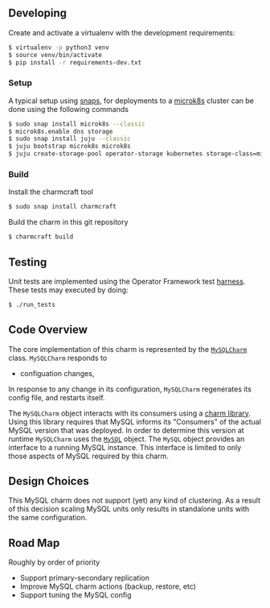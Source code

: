 ## Developing

Create and activate a virtualenv with the development requirements:

```bash
$ virtualenv -p python3 venv
$ source venv/bin/activate
$ pip install -r requirements-dev.txt
```

### Setup

A typical setup using [snaps](https://snapcraft.io/), for deployments to a [microk8s](https://microk8s.io/) cluster can be done using the following commands

```bash
$ sudo snap install microk8s --classic
$ microk8s.enable dns storage
$ sudo snap install juju --classic
$ juju bootstrap microk8s microk8s
$ juju create-storage-pool operator-storage kubernetes storage-class=microk8s-hostpath
```

### Build

Install the charmcraft tool

```bash
$ sudo snap install charmcraft
```

Build the charm in this git repository

```bash
$ charmcraft build
```

## Testing

Unit tests are implemented using the Operator Framework test [harness](https://ops.readthedocs.io/en/latest/#module-ops.testing). These tests may executed by doing:


```bash
$ ./run_tests
```


## Code Overview

The core implementation of this charm is represented by the [`MySQLCharm`](src/charm.py) class.
`MySQLCharm` responds to

- configuation changes,

In response to any change in its configuration, `MySQLCharm` regenerates its config file, and restarts itself.

The `MySQLCharm` object interacts with its consumers using a [charm library](lib/charms/prometheus_k8s/v1/prometheus.py). Using this library requires that MySQL informs its "Consumers" of the actual MySQL version that was deployed. In order to determine this version at runtime `MySQLCharm` uses the [`MySQL`](src/prometheus_server.py) object.
The `MySQL` object provides an interface to a running MySQL instance. This interface is limited to only those aspects of MySQL required by this charm.


## Design Choices

This MySQL charm does not support (yet) any kind of clustering. As a result of this decision scaling MySQL units only results in standalone units with the same configuration.


## Road Map

Roughly by order of priority

- Support primary-secondary replication
- Improve MySQL charm actions (backup, restore, etc)
- Support tuning the MySQL config
